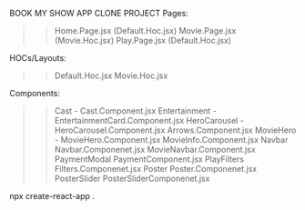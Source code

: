 BOOK MY SHOW APP CLONE PROJECT
Pages: 
>> Home.Page.jsx (Default.Hoc.jsx) 
>> Movie.Page.jsx (Movie.Hoc.jsx) 
>> Play.Page.jsx (Default.Hoc.jsx)

HOCs/Layouts:
>> Default.Hoc.jsx 
>> Movie.Hoc.jsx

Components: 
>> Cast - Cast.Component.jsx 
>> Entertainment -  EntertainmentCard.Component.jsx 
>> HeroCarousel - HeroCarousel.Component.jsx 
                  Arrows.Component.jsx 
>> MovieHero - MovieHero.Component.jsx
               MovieInfo.Component.jsx 
>> Navbar Navbar.Componenet.jsx 
                 MovieNavbar.Component.jsx
>> PaymentModal PaymentComponent.jsx 
>> PlayFilters Filters.Componenet.jsx 
>> Poster Poster.Componenet.jsx 
>> PosterSlider PosterSliderComponenet.jsx

npx create-react-app .